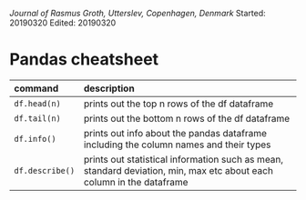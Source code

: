 *Journal of Rasmus Groth, Utterslev, Copenhagen, Denmark*
Started: 20190320
Edited: 20190320

# Pandas cheatsheet

| command | description |
| :-- | :-- |
| `df.head(n)` | prints out the top n rows of the df dataframe |
| `df.tail(n)` | prints out the bottom n rows of the df dataframe |
| `df.info()` | prints out info about the pandas dataframe including the column names and their types |
| `df.describe()` | prints out statistical information such as mean, standard deviation, min, max etc about each column in the dataframe |
